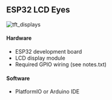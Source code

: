 
## ESP32 LCD Eyes

![tft_displays](https://github.com/user-attachments/assets/81a107a1-b077-4fc9-9240-43f4d7a4ce71)

#### Hardware

- ESP32 development board
- LCD display module 
- Required GPIO wiring (see notes.txt)

#### Software

- PlatformIO or Arduino IDE

